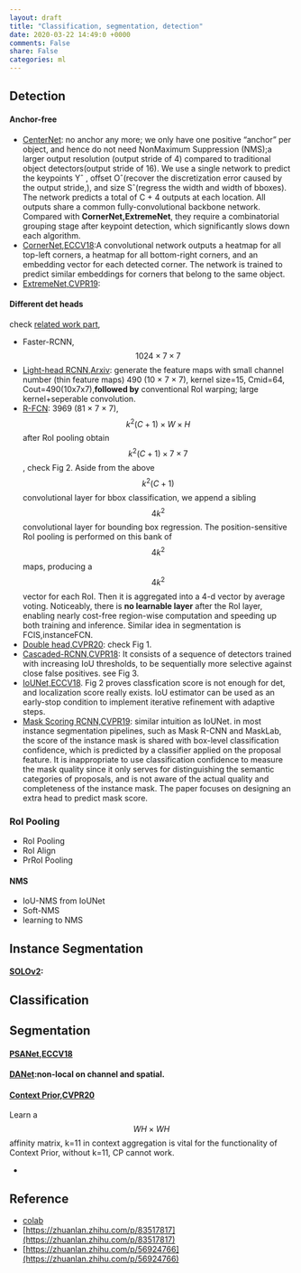 ```yaml
---
layout: draft
title: "Classification, segmentation, detection"
date: 2020-03-22 14:49:0 +0000
comments: False
share: False
categories: ml
---
```


## Detection

#### Anchor-free

- [CenterNet](https://arxiv.org/pdf/1904.07850.pdf): no anchor any more; we only have one positive “anchor” per object, and hence do not need NonMaximum Suppression (NMS);a larger output resolution (output stride of 4) compared to traditional object detectors(output stride of 16). We use a single network to predict
the keypoints Yˆ , offset Oˆ(recover the discretization error caused by the output
stride,), and size Sˆ(regress the width and width of bboxes). The network predicts a total of C + 4 outputs at each location. All outputs share a common fully-convolutional backbone network. Compared with **CornerNet,ExtremeNet**, they require a combinatorial grouping stage after keypoint detection, which significantly slows
down each algorithm.
- [CornerNet,ECCV18](https://arxiv.org/pdf/1808.01244.pdf):A convolutional network outputs a heatmap
for all top-left corners, a heatmap for all bottom-right corners, and an embedding vector for each detected corner. The network is trained to predict similar embeddings for corners that belong to the same object.
- [ExtremeNet,CVPR19](https://arxiv.org/pdf/1901.08043.pdf):
  

#### Different det heads

check [related work part](https://arxiv.org/pdf/1904.06493.pdf), 

- Faster-RCNN, $$1024\times 7\times 7$$
- [Light-head RCNN,Arxiv](https://arxiv.org/pdf/1711.07264.pdf): generate the feature maps with small channel number (thin feature maps) 490 (10 × 7 × 7), kernel size=15, Cmid=64, Cout=490(10x7x7),**followed by** conventional RoI warping; large kernel+seperable convolution.
- [R-FCN](https://arxiv.org/pdf/1605.06409.pdf): 3969 (81 × 7 × 7), $$k^{2}(C+1)\times W\times H$$  after RoI pooling obtain $$k^{2}(C+1) \times 7 \times 7$$, check Fig 2. Aside from the above $$k^{2}(C +1)$$ convolutional layer for bbox classification, we append a sibling $$4k^{2}$$ convolutional layer for bounding box regression. The position-sensitive RoI pooling is performed on this bank of $$4k^{2}$$ maps, producing a $$4k^{2}$$ vector for each RoI. Then it is aggregated into a 4-d vector by average voting. Noticeably, there is **no learnable layer** after the RoI layer, enabling nearly cost-free region-wise computation and speeding up both training and inference. Similar idea in segmentation is FCIS,instanceFCN.
- [Double head,CVPR20](https://arxiv.org/pdf/1904.06493.pdf): check Fig 1.
- [Cascaded-RCNN,CVPR18](https://arxiv.org/pdf/1712.00726.pdf): It consists of a sequence of detectors trained with increasing IoU thresholds, to be sequentially more selective against close false positives. see Fig 3.
- [IoUNet,ECCV18](https://arxiv.org/abs/1807.11590). Fig 2 proves classfication score is not enough for det, and localization score really exists. IoU estimator can be used as an early-stop condition to implement iterative refinement with adaptive steps.
- [Mask Scoring RCNN,CVPR19](https://arxiv.org/pdf/1903.00241.pdf): similar intuition as IoUNet. in most instance segmentation pipelines, such as Mask R-CNN  and MaskLab, the score of the instance mask is shared with box-level classification confidence, which is predicted by a classifier applied on the proposal feature. It is inappropriate to use classification confidence to measure the mask quality since it only serves for distinguishing the semantic categories of proposals, and is not aware of the actual quality and completeness of the instance mask. The paper focuses on designing an extra head to predict mask score.

### RoI Pooling

- RoI Pooling
- RoI Align
- PrRoI Pooling

#### NMS

- IoU-NMS from IoUNet
- Soft-NMS
- learning to NMS
  

## Instance Segmentation
<!--https://www.zhihu.com/question/360594484-->

#### [SOLOv2](https://arxiv.org/pdf/2003.10152.pdf):

## Classification

## Segmentation

#### [PSANet,ECCV18](https://hszhao.github.io/papers/eccv18_psanet.pdf)

#### [DANet](https://arxiv.org/pdf/1809.02983.pdf):non-local on channel and spatial.




#### [Context Prior,CVPR20](https://arxiv.org/pdf/2004.01547.pdf)
Learn a $$WH \times WH$$ affinity matrix,
k=11 in context aggregation is vital for the functionality of Context Prior, without k=11, CP cannot work.



- 


## Reference

- [colab](https://colab.research.google.com/drive/1US3uQNTWUse1-D_4oK5TlKBRfAbrZmxD)
- [https://zhuanlan.zhihu.com/p/83517817](https://zhuanlan.zhihu.com/p/83517817)
- [https://zhuanlan.zhihu.com/p/56924766](https://zhuanlan.zhihu.com/p/56924766)

